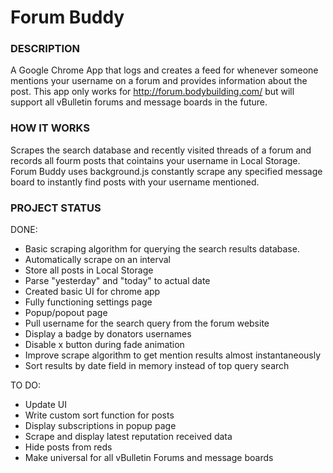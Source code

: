 # Forum Buddy

### DESCRIPTION

A Google Chrome App that logs and creates a feed for whenever someone mentions your username on a forum and provides information about the post. This app only works for http://forum.bodybuilding.com/ but will support all vBulletin forums and message boards in the future.

### HOW IT WORKS

Scrapes the search database and recently visited threads of a forum and records all fourm posts that cointains your username in Local Storage. Forum Buddy uses background.js constantly scrape any specified message board to instantly find posts with your username mentioned.


### PROJECT STATUS

DONE:
- Basic scraping algorithm for querying the search results database.
- Automatically scrape on an interval
- Store all posts in Local Storage
- Parse "yesterday" and "today" to actual date
- Created basic UI for chrome app
- Fully functioning settings page
- Popup/popout page
- Pull username for the search query from the forum website
- Display a badge by donators usernames
- Disable x button during fade animation
- Improve scrape algorithm to get mention results almost instantaneously
- Sort results by date field in memory instead of top query search

TO DO:
- Update UI
- Write custom sort function for posts
- Display subscriptions in popup page
- Scrape and display latest reputation received data
- Hide posts from reds
- Make universal for all vBulletin Forums and message boards
